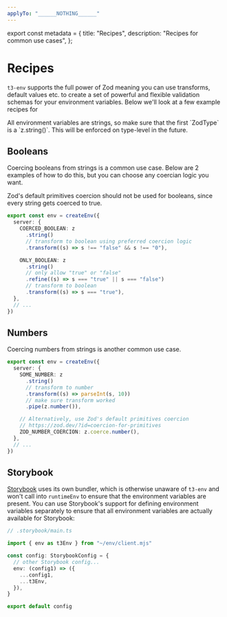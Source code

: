 ```yaml
---
applyTo: "______NOTHING______"
---
```


export const metadata = {
title: "Recipes",
description: "Recipes for common use cases",
};

# Recipes

`t3-env` supports the full power of Zod meaning you can use transforms, default values etc. to create a set of powerful and flexible validation schemas for your environment variables. Below we'll look at a few example recipes for

<Callout>
  All environment variables are strings, so make sure that the first `ZodType`
  is a `z.string()`. This will be enforced on type-level in the future.
</Callout>

## Booleans

Coercing booleans from strings is a common use case. Below are 2 examples of how to do this, but you can choose any coercian logic you want.

Zod's default primitives coercion should not be used for booleans, since every string gets coerced to true.

```ts
export const env = createEnv({
  server: {
    COERCED_BOOLEAN: z
      .string()
      // transform to boolean using preferred coercion logic
      .transform((s) => s !== "false" && s !== "0"),

    ONLY_BOOLEAN: z
      .string()
      // only allow "true" or "false"
      .refine((s) => s === "true" || s === "false")
      // transform to boolean
      .transform((s) => s === "true"),
  },
  // ...
})
```

## Numbers

Coercing numbers from strings is another common use case.

```ts
export const env = createEnv({
  server: {
    SOME_NUMBER: z
      .string()
      // transform to number
      .transform((s) => parseInt(s, 10))
      // make sure transform worked
      .pipe(z.number()),

    // Alternatively, use Zod's default primitives coercion
    // https://zod.dev/?id=coercion-for-primitives
    ZOD_NUMBER_COERCION: z.coerce.number(),
  },
  // ...
})
```

## Storybook

[Storybook](https://storybook.js.org/) uses its own bundler, which is otherwise
unaware of `t3-env` and won't call into `runtimeEnv` to ensure that the environment
variables are present. You can use Storybook's support for defining environment
variables separately to ensure that all environment variables are actually
available for Storybook:

```ts
// .storybook/main.ts

import { env as t3Env } from "~/env/client.mjs"

const config: StorybookConfig = {
  // other Storybook config...
  env: (config1) => ({
    ...config1,
    ...t3Env,
  }),
}

export default config
```
